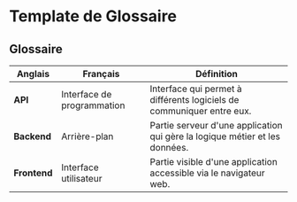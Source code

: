 # Template de Glossaire

<!-- 
INSTRUCTIONS POUR LLM :
- Remplir le tableau avec les termes techniques du projet
- Anglais : terme technique standard en anglais
- Français : traduction ou équivalent français
- Définition : explication claire et concise (max 2 phrases)
- Maintenir l'ordre alphabétique par terme anglais
- Adapter les définitions au contexte du projet
-->

## Glossaire

| Anglais | Français | Définition |
|---------|----------|------------|
| **API** | Interface de programmation | Interface qui permet à différents logiciels de communiquer entre eux. |
| **Backend** | Arrière-plan | Partie serveur d'une application qui gère la logique métier et les données. |
| **Frontend** | Interface utilisateur | Partie visible d'une application accessible via le navigateur web. |

<!-- 
MAINTENANCE :
- Ajouter les nouveaux termes au fur et à mesure
- Supprimer les termes obsolètes
- Vérifier la cohérence avec la documentation du projet
-->
